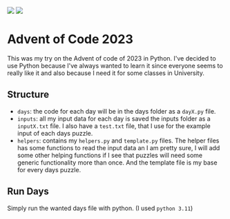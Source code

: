 ![](https://img.shields.io/badge/stars%20⭐-2-yellow)
![](https://img.shields.io/badge/days%20completed%20📅-1-blue)

# Advent of Code 2023

This was my try on the Advent of code of 2023 in Python. I've decided to use Python because I've always wanted to learn it since everyone seems to really like it and also because I need it for some classes in University.

## Structure

- `days`: the code for each day will be in the days folder as a `dayX.py` file.
- `inputs`: all my input data for each day is saved the inputs folder as a `inputX.txt` file. I also have a `test.txt` file, that I use for the example input of each days puzzle.
- `helpers`: contains my `helpers.py` and `template.py` files. The helper files has some functions to read the input data an I am pretty sure, I will add some other helping functions if I see that puzzles will need some generic functionality more than once. And the template file is my base for every days puzzle.

## Run Days
Simply run the wanted days file with python. (I used `python 3.11`)
